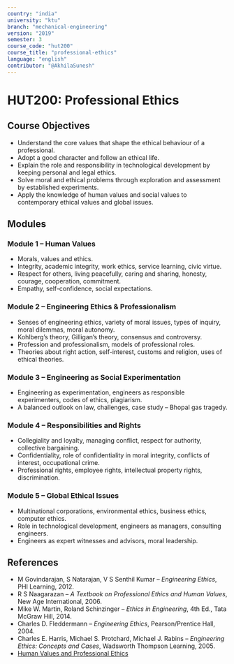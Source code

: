 ```yaml
---
country: "india"
university: "ktu"
branch: "mechanical-engineering"
version: "2019"
semester: 3
course_code: "hut200"
course_title: "professional-ethics"
language: "english"
contributor: "@AkhilaSunesh"
---
```


# HUT200: Professional Ethics  

## Course Objectives  
* Understand the core values that shape the ethical behaviour of a professional.  
* Adopt a good character and follow an ethical life.  
* Explain the role and responsibility in technological development by keeping personal and legal ethics.  
* Solve moral and ethical problems through exploration and assessment by established experiments.  
* Apply the knowledge of human values and social values to contemporary ethical values and global issues.  

## Modules  

### Module 1 – Human Values  
* Morals, values and ethics.  
* Integrity, academic integrity, work ethics, service learning, civic virtue.  
* Respect for others, living peacefully, caring and sharing, honesty, courage, cooperation, commitment.  
* Empathy, self-confidence, social expectations.  

### Module 2 – Engineering Ethics & Professionalism  
* Senses of engineering ethics, variety of moral issues, types of inquiry, moral dilemmas, moral autonomy.  
* Kohlberg’s theory, Gilligan’s theory, consensus and controversy.  
* Profession and professionalism, models of professional roles.  
* Theories about right action, self-interest, customs and religion, uses of ethical theories.  

### Module 3 – Engineering as Social Experimentation  
* Engineering as experimentation, engineers as responsible experimenters, codes of ethics, plagiarism.  
* A balanced outlook on law, challenges, case study – Bhopal gas tragedy.  

### Module 4 – Responsibilities and Rights  
* Collegiality and loyalty, managing conflict, respect for authority, collective bargaining.  
* Confidentiality, role of confidentiality in moral integrity, conflicts of interest, occupational crime.  
* Professional rights, employee rights, intellectual property rights, discrimination.  

### Module 5 – Global Ethical Issues  
* Multinational corporations, environmental ethics, business ethics, computer ethics.  
* Role in technological development, engineers as managers, consulting engineers.  
* Engineers as expert witnesses and advisors, moral leadership.  

## References  
* M Govindarajan, S Natarajan, V S Senthil Kumar – *Engineering Ethics*, PHI Learning, 2012.  
* R S Naagarazan – *A Textbook on Professional Ethics and Human Values*, New Age International, 2006.  
* Mike W. Martin, Roland Schinzinger – *Ethics in Engineering*, 4th Ed., Tata McGraw Hill, 2014.  
* Charles D. Fleddermann – *Engineering Ethics*, Pearson/Prentice Hall, 2004.  
* Charles E. Harris, Michael S. Protchard, Michael J. Rabins – *Engineering Ethics: Concepts and Cases*, Wadsworth Thompson Learning, 2005.  
* [Human Values and Professional Ethics](http://www.slideword.org/slidestag.aspx/human-values-and-Professional-ethics)  
